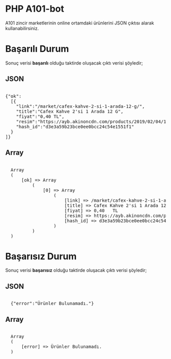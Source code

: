 # PHP A101-bot
A101 zincir marketlerinin online ortamdaki ürünlerini JSON çıktısı alarak kullanabilirsiniz.


<h1>Başarılı Durum</h1>

Sonuç verisi <b>başarılı</b> olduğu taktirde oluşacak çıktı verisi şöyledir;

<h2>JSON</h2>

<pre> 
{"ok":
  [{
    "link":"/market/cafex-kahve-2-si-1-arada-12-g/",
    "title":"Cafex Kahve 2'si 1 Arada 12 G",
    "fiyat":"0,40 TL",
    "resim":"https://ayb.akinoncdn.com/products/2019/02/04/1835/37ad2e12-f082-4b8d-96d5-bd3f420d543e_size470x470_quality60_cropCenter.jpg",
    "hash_id":"d3e3a59b23bce0ee0bcc24c54e1551f1"
  }
]}
</pre>


<h2>Array</h2>

<pre> 
  Array
  (
      [ok] => Array
          (
              [0] => Array
                  (
                      [link] => /market/cafex-kahve-2-si-1-arada-12-g/
                      [title] => Cafex Kahve 2&#39;si 1 Arada 12 G
                      [fiyat] => 0,40   TL
                      [resim] => https://ayb.akinoncdn.com/products/2019/02/04/1835/37ad2e12-f082-4b8d-96d5-bd3f420d543e_size470x470_quality60_cropCenter.jpg
                      [hash_id] => d3e3a59b23bce0ee0bcc24c54e1551f1
                  )
          )
  )
</pre>


<h1>Başarısız Durum</h1>

Sonuç verisi <b>başarısız</b> olduğu taktirde oluşacak çıktı verisi şöyledir;

<h2>JSON</h2>

<pre> 
  {"error":"Ürünler Bulunamadı."}
</pre>


<h2>Array</h2>

<pre> 
  Array
  (
      [error] => Ürünler Bulunamadı.
  )
</pre>
